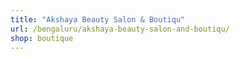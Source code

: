 ```yaml
---
title: "Akshaya Beauty Salon & Boutiqu"
url: /bengaluru/akshaya-beauty-salon-and-boutiqu/
shop: boutique
---
```

